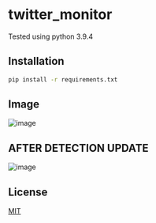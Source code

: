 # twitter_monitor
Tested using python 3.9.4

## Installation

```bash
pip install -r requirements.txt
```

## Image
![image](https://user-images.githubusercontent.com/50675404/149232610-3b6f85ad-8adb-4313-a7a9-f5d976ab4b1c.png)
## AFTER DETECTION UPDATE
![image](https://user-images.githubusercontent.com/50675404/150426161-0f05b19c-f6b0-48d3-a45a-3028209e789a.png)

## License
[MIT](https://choosealicense.com/licenses/mit/)
